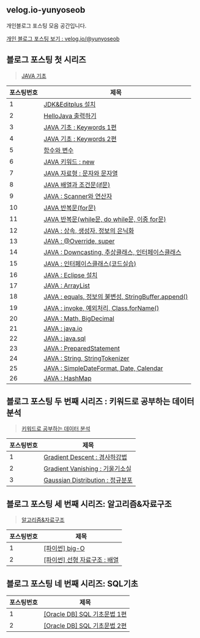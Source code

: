 ## velog.io-yunyoseob
개인블로그 포스팅 모음 공간입니다.

[개인 블로그 포스팅 보기 : velog.io/@yunyoseob ](https://velog.io/@yunyoseob)


## 블로그 포스팅 첫 시리즈
 > [JAVA 기초](https://velog.io/@yunyoseob/series/JAVA%EA%B8%B0%EC%B4%88)

|포스팅번호|제목|
|--|--|
|1|[JDK&Editplus 설치](https://velog.io/@yunyoseob/JDK-Editplus-%EC%84%A4%EC%B9%98)|
|2|[HelloJava 출력하기](https://velog.io/@yunyoseob/HelloJava-%EC%B6%9C%EB%A0%A5%ED%95%98%EA%B8%B0)|
|3|[JAVA 기초 : Keywords 1편](https://velog.io/@yunyoseob/JAVA-%EA%B8%B0%EC%B4%88-Keywords-1%ED%8E%B8)|
|4|[JAVA 기초 : Keywords 2편](https://velog.io/@yunyoseob/JAVA-%EA%B8%B0%EC%B4%88-Keywords-2%ED%8E%B8)|
|5|[함수와 변수](https://velog.io/@yunyoseob/%ED%95%A8%EC%88%98%EC%99%80-%EB%B3%80%EC%88%98)|
|6|[JAVA 키워드 : new](https://velog.io/@yunyoseob/JAVA-%ED%82%A4%EC%9B%8C%EB%93%9C-new)|
|7|[JAVA 자료형 : 문자와 문자열](https://velog.io/@yunyoseob/JAVA-%EC%9E%90%EB%A3%8C%ED%98%95-%EB%AC%B8%EC%9E%90%EC%99%80-%EB%AC%B8%EC%9E%90%EC%97%B4)|
|8|[JAVA 배열과 조건문(if문)](https://velog.io/@yunyoseob/JAVA-%EB%B0%B0%EC%97%B4%EA%B3%BC-%EC%A1%B0%EA%B1%B4%EB%AC%B8if%EB%AC%B8)|
|9|[JAVA : Scanner와 연산자](https://velog.io/@yunyoseob/JAVA-Scanner%EC%99%80-%EC%97%B0%EC%82%B0%EC%9E%90)|
|10|[JAVA 반복문(for문)](https://velog.io/@yunyoseob/JAVA-%EB%B0%98%EB%B3%B5%EB%AC%B8for%EB%AC%B8)|
|11|[JAVA 반복문(while문, do while문, 이중 for문)](https://velog.io/@yunyoseob/JAVA-%EB%B0%98%EB%B3%B5%EB%AC%B8while%EB%AC%B8-do-while%EB%AC%B8-%EC%9D%B4%EC%A4%91-for%EB%AC%B8)|
|12|[JAVA : 상속, 생성자, 정보의 은닉화](https://velog.io/@yunyoseob/JAVA-%EC%83%81%EC%86%8D-%EC%83%9D%EC%84%B1%EC%9E%90-%EC%A0%95%EB%B3%B4%EC%9D%98-%EC%9D%80%EB%8B%89%ED%99%94)
|13|[JAVA : @Override, super](https://velog.io/@yunyoseob/JAVA-Override-super)|
|14|[JAVA : Downcasting, 추상클래스, 인터페이스클래스](https://velog.io/@yunyoseob/JAVA-Downcasting-%EC%B6%94%EC%83%81%ED%81%B4%EB%9E%98%EC%8A%A4-%EC%9D%B8%ED%84%B0%ED%8E%98%EC%9D%B4%EC%8A%A4%ED%81%B4%EB%9E%98%EC%8A%A4)
|15|[JAVA : 인터페이스클래스(코드실습)](https://velog.io/@yunyoseob/JAVA-%EC%9D%B8%ED%84%B0%ED%8E%98%EC%9D%B4%EC%8A%A4%ED%81%B4%EB%9E%98%EC%8A%A4%EC%BD%94%EB%93%9C%EC%8B%A4%EC%8A%B5)|
|16|[JAVA : Eclipse 설치](https://velog.io/@yunyoseob/JAVA-Eclipse-%EC%84%A4%EC%B9%98)|
|17|[JAVA : ArrayList](https://velog.io/@yunyoseob/JAVA-ArrayList)|
|18|[JAVA : equals, 정보의 불변성, StringBuffer.append()](https://velog.io/@yunyoseob/JAVA-equals-%EC%A0%95%EB%B3%B4%EC%9D%98-%EB%B6%88%EB%B3%80%EC%84%B1-StringBuffer.append)|
|19|[JAVA : invoke, 예외처리, Class.forName()](https://velog.io/@yunyoseob/JAVA-invoke-%EC%98%88%EC%99%B8%EC%B2%98%EB%A6%AC-Class.forName)|
|20|[JAVA : Math, BigDecimal](https://velog.io/@yunyoseob/JAVA-Math-BigDecimal)|
|21|[JAVA : java.io](https://velog.io/@yunyoseob/JAVA-java.io)|
|22|[JAVA : java.sql](https://velog.io/@yunyoseob/JAVA-java.sql)|
|23|[JAVA : PreparedStatement](https://velog.io/@yunyoseob/JAVA-PreparedStatement)|
|24|[JAVA : String, StringTokenizer](https://velog.io/@yunyoseob/JAVA-String-%EC%A0%95%EA%B7%9C%ED%91%9C%ED%98%84%EC%8B%9D)|
|25|[JAVA : SimpleDateFormat, Date, Calendar](https://velog.io/@yunyoseob/JAVA-SimpleDateFormat-Date-Calendar)|
|26|[JAVA : HashMap](https://velog.io/@yunyoseob/JAVA-HashMap)|


## 블로그 포스팅 두 번째 시리즈 : 키워드로 공부하는 데이터분석

> [키워드로 공부하는 데이터 분석](https://velog.io/@yunyoseob/series/%ED%82%A4%EC%9B%8C%EB%93%9C%EB%A1%9C%EA%B3%B5%EB%B6%80%ED%95%98%EB%8A%94%EB%8D%B0%EC%9D%B4%ED%84%B0%EB%B6%84%EC%84%9D)

|포스팅번호|제목|
|--|--|
|1|[Gradient Descent : 경사하강법](https://velog.io/@yunyoseob/Gradient-Descent-%EA%B2%BD%EC%82%AC%ED%95%98%EA%B0%95%EB%B2%95)|
|2|[Gradient Vanishing : 기울기소실](https://velog.io/@yunyoseob/Gradient-Vanishing-%EA%B8%B0%EC%9A%B8%EA%B8%B0-%EC%86%8C%EC%8B%A4)|
|3|[Gaussian Distribution : 정규분포](https://velog.io/@yunyoseob/Gaussian-Distribution-%EC%A0%95%EA%B7%9C%EB%B6%84%ED%8F%AC)|


## 블로그 포스팅 세 번째 시리즈: 알고리즘&자료구조

> [알고리즘&자료구조](https://velog.io/@yunyoseob/series/%EC%95%8C%EA%B3%A0%EB%A6%AC%EC%A6%98%EC%9E%90%EB%A3%8C%EA%B5%AC%EC%A1%B0)

|포스팅번호|제목|
|--|--|
|1|[[파이썬] big-O](https://velog.io/@yunyoseob/%ED%8C%8C%EC%9D%B4%EC%8D%AC-big-O)|
|2|[[파이썬] 선형 자료구조 : 배열](https://velog.io/@yunyoseob/%ED%8C%8C%EC%9D%B4%EC%8D%AC-%EC%84%A0%ED%98%95-%EC%9E%90%EB%A3%8C%EA%B5%AC%EC%A1%B0-%EB%B0%B0%EC%97%B4)|


## 블로그 포스팅 네 번째 시리즈: SQL기초

|포스팅번호|제목|
|--|--|
|1|[[Oracle DB] SQL 기초문법 1편](https://velog.io/@yunyoseob/Oracle-DB-SQL-%EA%B8%B0%EC%B4%88%EB%AC%B8%EB%B2%95-1%ED%8E%B8)|
|2|[[Oracle DB] SQL 기초문법 2편](https://velog.io/@yunyoseob/Oracle-DB-SQL-%EA%B8%B0%EC%B4%88%EB%AC%B8%EB%B2%95-2%ED%8E%B8)|


